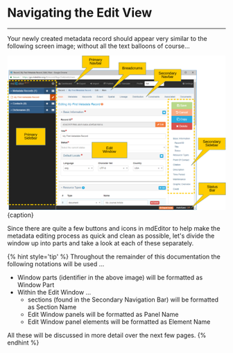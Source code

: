 # Navigating the Edit View
---
Your newly created metadata record should appear very similar to the following screen image; without all the text balloons of course...

![The Edit View of a metadata record](/assets/get-started/orientation-main-window.png){caption}

Since there are quite a few buttons and icons in mdEditor to help make the metadata editing process as quick and clean as possible, let's divide the window up into parts and take a look at each of these separately.  

{% hint style='tip' %}
  Throughout the remainder of this documentation the following notations will be used ...
  * Window parts (identifier in the above image) will be formatted as <span class="md-window">Window Part</span>
  * Within the <span class="md-window">Edit Window</span> ...
    * sections (found in the <span class="md-window">Secondary Navigation Bar</span>) will be formatted as <span class="md-section">Section Name</span>
    * <span class="md-window">Edit Window</span> panels will be formatted as <span class="md-panel">Panel Name</span>
    * <span class="md-window">Edit Window</span> panel elements will be formatted as <span class="md-element">Element Name</span>
    
    
  All these will be discussed in more detail over the next few pages.
{% endhint %}
